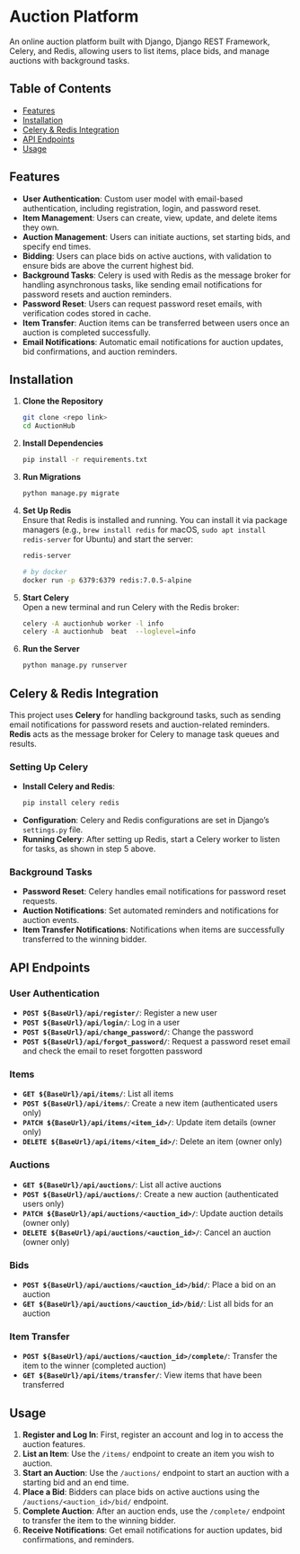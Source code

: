 # Auction Platform

An online auction platform built with Django, Django REST Framework, Celery, and Redis, allowing users to list items, place bids, and manage auctions with background tasks.

## Table of Contents

- [Features](#features)
- [Installation](#installation)
- [Celery & Redis Integration](#celery--redis-integration)
- [API Endpoints](#api-endpoints)
- [Usage](#usage)

## Features

- **User Authentication**: Custom user model with email-based authentication, including registration, login, and password reset.
- **Item Management**: Users can create, view, update, and delete items they own.
- **Auction Management**: Users can initiate auctions, set starting bids, and specify end times.
- **Bidding**: Users can place bids on active auctions, with validation to ensure bids are above the current highest bid.
- **Background Tasks**: Celery is used with Redis as the message broker for handling asynchronous tasks, like sending email notifications for password resets and auction reminders.
- **Password Reset**: Users can request password reset emails, with verification codes stored in cache.
- **Item Transfer**: Auction items can be transferred between users once an auction is completed successfully.
- **Email Notifications**: Automatic email notifications for auction updates, bid confirmations, and auction reminders.

## Installation

1. **Clone the Repository**
    ```bash
    git clone <repo link>
    cd AuctionHub
    ```

2. **Install Dependencies**
    ```bash
    pip install -r requirements.txt
    ```

3. **Run Migrations**
    ```bash
    python manage.py migrate
    ```

4. **Set Up Redis**  
   Ensure that Redis is installed and running. You can install it via package managers (e.g., `brew install redis` for macOS, `sudo apt install redis-server` for Ubuntu) and start the server:
    ```bash
    redis-server

    # by docker
    docker run -p 6379:6379 redis:7.0.5-alpine
    ```

5. **Start Celery**  
   Open a new terminal and run Celery with the Redis broker:
    ```bash
    celery -A auctionhub worker -l info
    celery -A auctionhub  beat  --loglevel=info
    ```

6. **Run the Server**
    ```bash
    python manage.py runserver
    ```

## Celery & Redis Integration

This project uses **Celery** for handling background tasks, such as sending email notifications for password resets and auction-related reminders. **Redis** acts as the message broker for Celery to manage task queues and results.

### Setting Up Celery
- **Install Celery and Redis**:
    ```bash
    pip install celery redis
    ```
- **Configuration**: Celery and Redis configurations are set in Django’s `settings.py` file. 
- **Running Celery**: After setting up Redis, start a Celery worker to listen for tasks, as shown in step 5 above.

### Background Tasks
- **Password Reset**: Celery handles email notifications for password reset requests.
- **Auction Notifications**: Set automated reminders and notifications for auction events.
- **Item Transfer Notifications**: Notifications when items are successfully transferred to the winning bidder.

## API Endpoints

### User Authentication
- **`POST ${BaseUrl}/api/register/`**: Register a new user
- **`POST ${BaseUrl}/api/login/`**: Log in a user
- **`POST ${BaseUrl}/api/change_password/`**: Change the password
- **`POST ${BaseUrl}/api/forgot_password/`**: Request a password reset email and check the email to reset forgotten password

### Items
- **`GET ${BaseUrl}/api/items/`**: List all items
- **`POST ${BaseUrl}/api/items/`**: Create a new item (authenticated users only)
- **`PATCH ${BaseUrl}/api/items/<item_id>/`**: Update item details (owner only)
- **`DELETE ${BaseUrl}/api/items/<item_id>/`**: Delete an item (owner only)

### Auctions
- **`GET ${BaseUrl}/api/auctions/`**: List all active auctions
- **`POST ${BaseUrl}/api/auctions/`**: Create a new auction (authenticated users only)
- **`PATCH ${BaseUrl}/api/auctions/<auction_id>/`**: Update auction details (owner only)
- **`DELETE ${BaseUrl}/api/auctions/<auction_id>/`**: Cancel an auction (owner only)

### Bids
- **`POST ${BaseUrl}/api/auctions/<auction_id>/bid/`**: Place a bid on an auction
- **`GET ${BaseUrl}/api/auctions/<auction_id>/bid/`**: List all bids for an auction

### Item Transfer
- **`POST ${BaseUrl}/api/auctions/<auction_id>/complete/`**: Transfer the item to the winner (completed auction)
- **`GET ${BaseUrl}/api/items/transfer/`**: View items that have been transferred

## Usage

1. **Register and Log In**: First, register an account and log in to access the auction features.
2. **List an Item**: Use the `/items/` endpoint to create an item you wish to auction.
3. **Start an Auction**: Use the `/auctions/` endpoint to start an auction with a starting bid and an end time.
4. **Place a Bid**: Bidders can place bids on active auctions using the `/auctions/<auction_id>/bid/` endpoint.
5. **Complete Auction**: After an auction ends, use the `/complete/` endpoint to transfer the item to the winning bidder.
6. **Receive Notifications**: Get email notifications for auction updates, bid confirmations, and reminders.
